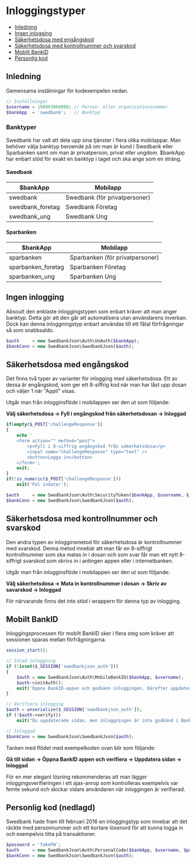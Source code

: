 # Inloggingstyper

* [Inledning](#inledning)
* [Ingen inlogging](#ingen-inlogging)
* [Säkerhetsdosa med engångskod](#säkerhetsdosa-med-engångskod)
* [Säkerhetsdosa med kontrollnummer och svarskod](#säkerhetsdosa-med-kontrollnummer-och-svarskod)
* [Mobilt BankID](#mobilt-bankid)
* [Personlig kod](#personlig-kod-nedlagd)

## Inledning
Gemensama instälningar för kodexempelen nedan.

```php
// Inställningar
$username = 198903060000; // Person- eller organisationsnummer
$bankApp  = 'swedbank';   // Banktyp 
```

### Banktyper
Swedbank har valt att dela upp sina tjänster i flera olika mobilappar. Man behöver välja banktyp beroende på om man är kund i Swedbank eller Sparbanken samt om man är privatperson, privat eller ungdom. $bankApp har enbart stöd för exakt en banktyp i taget och ska ange som en sträng.

#### Swedbank
| $bankApp | Mobilapp |
| --- | --- |
| swedbank | Swedbank (för privatpersoner) |
| swedbank_foretag | Swedbank Företag |
| swedbank_ung | Swedbank Ung |

#### Sparbanken
| $bankApp | Mobilapp |
| --- | --- |
| sparbanken | Sparbanken (för privatpersoner) |
| sparbanken_foretag | Sparbanken Företag |
| sparbanken_ung | Sparbanken Ung |

## Ingen inlogging
Absoult den enklaste inloggingstypen som enbart kräver att man anger banktyp. Detta gör att den går att automatisera utan användarens inverkan. Dock kan denna inloggningstyp enbart användas till ett fåtal förfrågningar så som snabbsaldo.

```php
$auth     = new SwedbankJson\Auth\UnAuth($bankApp);
$bankConn = new SwedbankJson\SwedbankJson($auth);
```

## Säkerhetsdosa med engångskod
Det finns två typer av varianter för inlogging med säkerhetsdosa. Ett av dessa är engångskod, som ger ett 8-siffrig kod när man har låst upp dosan och väljer 1 när "Appli" visas.

Utgår man från inlogginsflöde i mobilappen ser den ut som följande:

**Välj säkerhetsdosa -> Fyll i engångskod från säkerhetsdosan -> Inloggad**

```php
if(empty($_POST['challengeResponse'])
{
    echo '
    <form action="" method="post">
        <p>Fyll i 8-siffrig engångskod från säkerhetsdosa</p>
        <input name="challengeResponse" type="text" />
        <button>Logga in</button>
    </form>';
    exit;
}
if(!is_numeric($_POST['challengeResponse']))
    exit('Fel indata!');

$auth     = new SwedbankJson\Auth\SecurityToken($bankApp, $username, $_POST['challengeResponse']);
$bankConn = new SwedbankJson\SwedbankJson($auth);
```

## Säkerhetsdosa med kontrollnummer och svarskod
Den andra typen av inlogginsmetod för säkerhetsdosa är kontrollnummer med svarskod. Denna metod innebär att man får en 8-siffrigt kontrollnummer som ska matas in i dosan och som svar får man ett nytt 8-siffrigt svarskod som skrivs in i antingen appen eller i internetbanken.

Utgår man från inlogginsflöde i mobilappen ser den ut som följande:

**Välj säkerhetsdosa -> Mata in kontrollnummer i dosan -> Skriv av savarskod -> Inloggad**

För närvarande finns det inte stöd i wrappern för denna typ av inlogging.

## Mobilt BankID
Inloggingsprocessen för mobilt BankID sker i flera steg som kräver att sessionen sparas mellan förfrågningarna.

```php
session_start();

// Inled inloggning
if (!isset($_SESSION['swedbankjson_auth']))
{
    $auth = new SwedbankJson\Auth\MobileBankID($bankApp, $username);
    $auth->initAuth();
    exit('Öppna BankID-appen och godkänn inloggingen. Därefter uppdatera sidan.');
}

// Verifiera inlogging
$auth = unserialize($_SESSION['swedbankjson_auth']);
if (!$auth->verify())
    exit("Du uppdaterade sidan, men inloggningen är inte godkänd i BankID-appen. Försök igen.");

// Inloggad
$bankConn = new SwedbankJson\SwedbankJson($auth);
```

Tanken med flödet med exempelkoden ovan blir som följande:

**Gå till sidan -> Öppna BankID appen och verifiera -> Uppdatera sidan -> Inloggad**

För en mer elegant lösning rekommenderas att man lägger inloggingsverifieringen i ett ajax-anrop som kontrolleras exempelvis var femte sekund och skickar vidare användaren när inloggingen är verifierad. 

## Personlig kod (nedlagd)
Swedbank hade fram till februari 2016 en inloggingstyp som innebar att det räckte med personnummer och ett kortare lösenord för att kunna logga in och exempelvis titta på transaktioner.

```php
$password = 'fakePW';
$auth     = new SwedbankJson\Auth\PersonalCode($bankApp, $username, $password);
$bankConn = new SwedbankJson\SwedbankJson($auth);
```